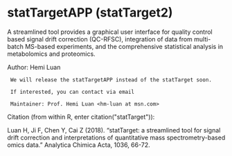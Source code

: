 #  statTargetAPP (statTarget2)

A streamlined tool provides a graphical user interface for quality control based signal drift correction (QC-RFSC), integration of data from multi-batch MS-based experiments, and the comprehensive statistical analysis in metabolomics and proteomics.

Author: Hemi Luan

     We will release the statTargetAPP instead of the statTarget soon.

     If interested, you can contact via email

     Maintainer: Prof. Hemi Luan <hm-luan at msn.com>

Citation (from within R, enter citation("statTarget")):

Luan H, Ji F, Chen Y, Cai Z (2018). “statTarget: a streamlined tool for signal drift correction and interpretations of quantitative mass spectrometry-based omics data.” Analytica Chimica Acta, 1036, 66-72.
